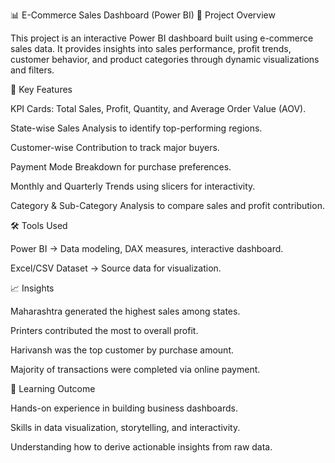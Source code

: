 📊 E-Commerce Sales Dashboard (Power BI)
📌 Project Overview

This project is an interactive Power BI dashboard built using e-commerce sales data.
It provides insights into sales performance, profit trends, customer behavior, and product categories through dynamic visualizations and filters.

🚀 Key Features

KPI Cards: Total Sales, Profit, Quantity, and Average Order Value (AOV).

State-wise Sales Analysis to identify top-performing regions.

Customer-wise Contribution to track major buyers.

Payment Mode Breakdown for purchase preferences.

Monthly and Quarterly Trends using slicers for interactivity.

Category & Sub-Category Analysis to compare sales and profit contribution.

🛠 Tools Used

Power BI → Data modeling, DAX measures, interactive dashboard.

Excel/CSV Dataset → Source data for visualization.

📈 Insights

Maharashtra generated the highest sales among states.

Printers contributed the most to overall profit.

Harivansh was the top customer by purchase amount.

Majority of transactions were completed via online payment.

🎯 Learning Outcome

Hands-on experience in building business dashboards.

Skills in data visualization, storytelling, and interactivity.

Understanding how to derive actionable insights from raw data.
